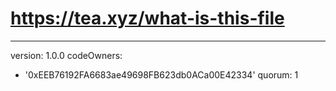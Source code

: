 # https://tea.xyz/what-is-this-file
---
version: 1.0.0
codeOwners:
  - '0xEEB76192FA6683ae49698FB623db0ACa00E42334'
quorum: 1

